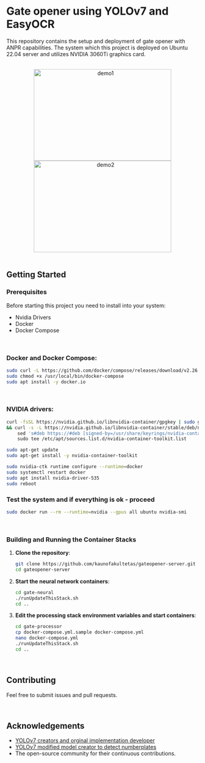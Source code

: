 # Gate opener using YOLOv7 and EasyOCR

This repository contains the setup and deployment of gate opener with ANPR capabilities. The system which this project is deployed on Ubuntu 22.04 server and utilizes NVIDIA 3060Ti graphics card.

<br/>
<div align="center">
  <img  src="https://github.com/KaunoFakultetas/gateopener-server/blob/main/docs/media/IncomingCars.gif?raw=true "width="360" height="240" alt="demo1">
  <img  src="https://github.com/KaunoFakultetas/gateopener-server/blob/main/docs/media/ExitingCars.gif?raw=true" width="360" height="240" alt="demo2">
</div>

<br>

## Getting Started

### Prerequisites

Before starting this project you need to install into your system:
- Nvidia Drivers 
- Docker
- Docker Compose

<br>

### Docker and Docker Compose:
```sh
sudo curl -L https://github.com/docker/compose/releases/download/v2.26.1/docker-compose-linux-x86_64 -o /usr/local/bin/docker-compose
sudo chmod +x /usr/local/bin/docker-compose
sudo apt install -y docker.io
```

<br>

### NVIDIA drivers:
```sh
curl -fsSL https://nvidia.github.io/libnvidia-container/gpgkey | sudo gpg --dearmor -o /usr/share/keyrings/nvidia-container-toolkit-keyring.gpg \
&& curl -s -L https://nvidia.github.io/libnvidia-container/stable/deb/nvidia-container-toolkit.list | \
    sed 's#deb https://#deb [signed-by=/usr/share/keyrings/nvidia-container-toolkit-keyring.gpg] https://#g' | \
    sudo tee /etc/apt/sources.list.d/nvidia-container-toolkit.list

sudo apt-get update
sudo apt-get install -y nvidia-container-toolkit

sudo nvidia-ctk runtime configure --runtime=docker
sudo systemctl restart docker
sudo apt install nvidia-driver-535
sudo reboot
```

### Test the system and if everything is ok - proceed
```sh
sudo docker run --rm --runtime=nvidia --gpus all ubuntu nvidia-smi
```

<br>

### Building and Running the Container Stacks

1. **Clone the repository**:
    ```sh
    git clone https://github.com/kaunofakultetas/gateopener-server.git
    cd gateopener-server
    ```


2. **Start the neural network containers**:
    ```sh
    cd gate-neural
    ./runUpdateThisStack.sh
    cd ..
    ```

3. **Edit the processing stack environment variables and start containers**:
    ```sh
    cd gate-processor
    cp docker-compose.yml.sample docker-compose.yml
    nano docker-compose.yml
    ./runUpdateThisStack.sh
    cd ..
    ```

<br>

## Contributing

Feel free to submit issues and pull requests.

<br>

## Acknowledgements

- [YOLOv7 creators and orginal implementation developer](https://github.com/WongKinYiu/yolov7)
- [YOLOv7 modified model creator to detect numberplates](https://github.com/mrzaizai2k/License-Plate-Recognition-YOLOv7-and-CNN)
- The open-source community for their continuous contributions.


